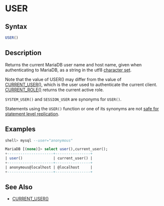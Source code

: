 # USER

## Syntax

```sql
USER()
```

## Description

Returns the current MariaDB user name and host name, given when authenticating to MariaDB,  as a string in the utf8 [character set](/kb/en/data-types-character-sets-and-collations/).

Note that the value of USER() may differ from the value of [CURRENT_USER()](/built-in-functions/secondary-functions/information-functions/current_user), which is the user used to authenticate the current client. 
[CURRENT_ROLE()](/built-in-functions/secondary-functions/information-functions/current_role) returns the current active role.

`SYSTEM_USER()` and `SESSION_USER` are synonyms for `USER()`.

Statements using the `USER()` function or one of its synonyms are not [safe for statement level replication](/kb/en/unsafe-statements-for-replication/).

## Examples

```sql
shell> mysql --user="anonymous"

MariaDB [(none)]> select user(),current_user();
+---------------------+----------------+
| user()              | current_user() |
+---------------------+----------------+
| anonymous@localhost | @localhost     |
+---------------------+----------------+
```

## See Also

- [CURRENT_USER()](/built-in-functions/secondary-functions/information-functions/current_user)